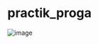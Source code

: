# practik_proga
![image](https://github.com/drumaad/practik_proga/assets/138710180/4035db9f-6311-4c9b-8088-d9eea975109f)
